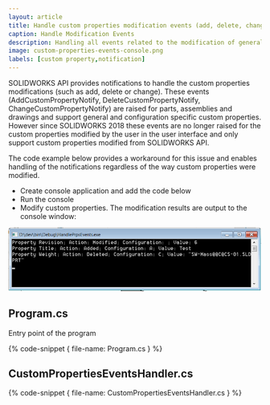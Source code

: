 ```yaml
---
layout: article
title: Handle custom properties modification events (add, delete, change) using SOLIDWORKS API
caption: Handle Modification Events
description: Handling all events related to the modification of general or configuration specific custom properties from the SOLIDWORKS API. Workaround for the issue when AddCustomPropertyNotify, DeleteCustomPropertyNotify, ChangeCustomPropertyNotify events are not raised
image: custom-properties-events-console.png
labels: [custom property,notification]
---
```

SOLIDWORKS API provides notifications to handle the custom properties modifications (such as add, delete or change). These events (AddCustomPropertyNotify, DeleteCustomPropertyNotify, ChangeCustomPropertyNotify) are raised for parts, assemblies and drawings and support general and configuration specific custom properties. However since SOLIDWORKS 2018 these events are no longer raised for the custom properties modified by the user in the user interface and only support custom properties modified from SOLIDWORKS API.

The code example below provides a workaround for this issue and enables handling of the notifications regardless of the way custom properties were modified.

* Create console application and add the code below
* Run the console
* Modify custom properties. The modification results are output to the console window:

![Properties modification information output to the console](custom-properties-events-console.png)

## Program.cs

Entry point of the program

{% code-snippet { file-name: Program.cs } %}

## CustomPropertiesEventsHandler.cs

{% code-snippet { file-name: CustomPropertiesEventsHandler.cs } %}
